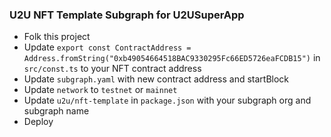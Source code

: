 ### U2U NFT Template Subgraph for U2USuperApp

- Folk this project
- Update <code>export const ContractAddress = Address.fromString("0xb49054664518BAC9330295Fc66ED5726eaFCDB15")</code> in `src/const.ts` to your NFT contract address
- Update `subgraph.yaml` with new contract address and startBlock  
- Update `network` to `testnet` or `mainnet`
- Update `u2u/nft-template` in `package.json` with your subgraph org and subgraph name
- Deploy
